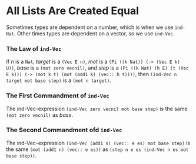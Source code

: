 # All Lists Are Created Equal

Sometimes types are dependent on a number, which is when we use `ind-Nat`. Other times types are dependent on a vector, so we use `ind-Vec`.

### The Law of `ind-Vec`
If *n* is a `Nat`,
*target* is a `(Vec E n)`,
*mot* is a `(Pi ((k Nat)) (-> (Vec E k) U))`,
*base* is a `(mot zero vecnil)`,
and *step* is a `(Pi ((k Nat) (h E) (t (Vec E k))) (-> (mot k t) (mot (add1 k) (vec:: h t))))`,
then `(ind-Vec n target mot base step)` is a `(mot n target)`.

### The First Commandment of `ind-Vec`
The ind-Vec-expression `(ind-Vec zero vecnil mot base step)` is the same `(mot zero vecnil)` as *base*.

### The Second Commandment ofd `ind-Vec`
The ind-Vec-expression `(ind-Vec (add1 n) (vec:: e es) mot base step)` is the same `(mot (add1 n) (vec:: e es))` as `(step n e es (ind-Vec n es mot base step))`.
